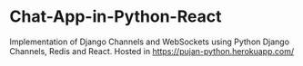 # Chat-App-in-Python-React
Implementation of Django Channels and WebSockets using Python Django Channels, Redis and React.
Hosted in https://pujan-python.herokuapp.com/

